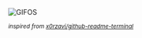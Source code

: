<div align="justify">
<picture>
    <source media="(prefers-color-scheme: dark)" srcset="https://i.ibb.co/tMxtQDTT/output-gif.gif">
    <source media="(prefers-color-scheme: light)" srcset="https://i.ibb.co/tMxtQDTT/output-gif.gif">
    <img alt="GIFOS" src="https://i.ibb.co/tMxtQDTT/output-gif.gif">
</picture>

<sub><i>inspired from [x0rzavi/github-readme-terminal](https://github.com/x0rzavi/github-readme-terminal)</i></sub>

</div>

<!-- Image deletion URL: https://ibb.co/27sQWd11/6774e9cb9d69c4cf4ff18c5d8e95dc74 -->